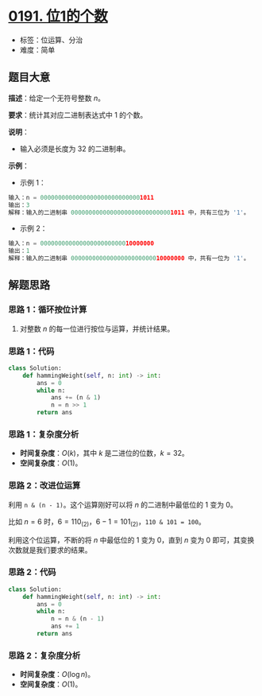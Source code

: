 # [0191. 位1的个数](https://leetcode.cn/problems/number-of-1-bits/)

- 标签：位运算、分治
- 难度：简单

## 题目大意

**描述**：给定一个无符号整数 $n$。

**要求**：统计其对应二进制表达式中 $1$ 的个数。

**说明**：

- 输入必须是长度为 $32$ 的二进制串。

**示例**：

- 示例 1：

```Python
输入：n = 00000000000000000000000000001011
输出：3
解释：输入的二进制串 00000000000000000000000000001011 中，共有三位为 '1'。
```

- 示例 2：

```Python
输入：n = 00000000000000000000000010000000
输出：1
解释：输入的二进制串 00000000000000000000000010000000 中，共有一位为 '1'。
```

## 解题思路

### 思路 1：循环按位计算

1. 对整数 $n$ 的每一位进行按位与运算，并统计结果。

### 思路 1：代码

```Python
class Solution:
    def hammingWeight(self, n: int) -> int:
        ans = 0
        while n:
            ans += (n & 1)
            n = n >> 1
        return ans
```

### 思路 1：复杂度分析

- **时间复杂度**：$O(k)$，其中 $k$ 是二进位的位数，$k = 32$。
- **空间复杂度**：$O(1)$。

### 思路 2：改进位运算

利用 `n & (n - 1)`。这个运算刚好可以将 $n$ 的二进制中最低位的 $1$ 变为 $0$。 

比如 $n = 6$ 时，$6 = 110_{(2)}$，$6 - 1 = 101_{(2)}$，`110 & 101 = 100`。

利用这个位运算，不断的将 $n$ 中最低位的 $1$ 变为 $0$，直到 $n$ 变为 $0$ 即可，其变换次数就是我们要求的结果。

### 思路 2：代码

```Python
class Solution:
    def hammingWeight(self, n: int) -> int:
        ans = 0
        while n:
            n = n & (n - 1)
            ans += 1
        return ans
```

### 思路 2：复杂度分析

- **时间复杂度**：$O(\log n)$。
- **空间复杂度**：$O(1)$。

